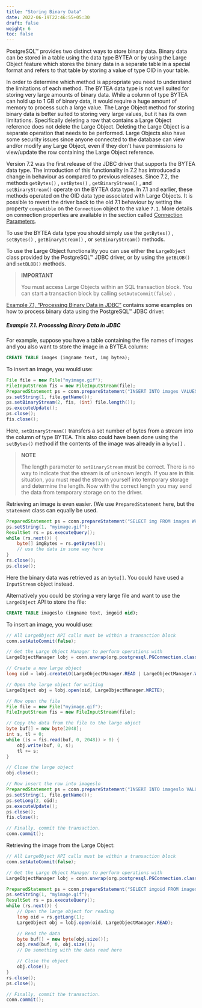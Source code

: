 ```yaml
---
title: "Storing Binary Data"
date: 2022-06-19T22:46:55+05:30
draft: false
weight: 6
toc: false
---
```


PostgreSQL™ provides two distinct ways to store binary data.  Binary data can be stored in a table using the data type
BYTEA or by using the Large Object feature which stores the binary data in a separate table in a special format and refers
to that table by storing a value of type OID in your table.

In order to determine which method is appropriate you need to understand the limitations of each method. The BYTEA data
type is not well suited for storing very large amounts of binary data. While a column of type BYTEA can hold up to 1 GB
of binary data, it would require a huge amount of memory to process such a large value. The Large Object method for
storing binary data is better suited to storing very large values, but it has its own limitations.  Specifically deleting
a row that contains a Large Object reference does not delete the Large Object. Deleting the Large Object is a separate
operation that needs to be performed. Large Objects also have some security issues since anyone connected to the database
can view and/or modify any Large Object, even if they don't have permissions to view/update the row containing the
Large Object reference.

Version 7.2 was the first release of the JDBC driver that supports the BYTEA data type. The introduction of this functionality
in 7.2 has introduced a change in behaviour as compared to previous releases. Since 7.2, the methods
`getBytes()` , `setBytes()` , `getBinaryStream()` , and `setBinaryStream()` operate on the BYTEA data type. In 7.1 and
earlier, these methods operated on the OID data type associated with Large Objects. It is possible to revert the driver
back to the old 7.1 behaviour by setting the property `compatible` on the `Connection` object to the value `7.1`.
More details on connection properties are available in the section called [Connection Parameters](/documentation/use/#connection-parameters).

To use the BYTEA data type you should simply use the `getBytes()` , `setBytes()` , `getBinaryStream()` , or `setBinaryStream()` methods.

To use the Large Object functionality you can use either the `LargeObject` class provided by the PostgreSQL™ JDBC driver,
or by using the `getBLOB()` and `setBLOB()` methods.

> **IMPORTANT**
>
> You must access Large Objects within an SQL transaction block.  You can start a transaction block by calling `setAutoCommit(false)` .

[Example 7.1, “Processing Binary Data in JDBC”](/documentation/binary-data/#example71processing-binary-data-in-jdbc)
contains some examples on how to process binary data using the PostgreSQL™ JDBC driver.

##### Example 7.1. Processing Binary Data in JDBC

For example, suppose you have a table containing the file names of images and you
also want to store the image in a BYTEA column:

```sql
CREATE TABLE images (imgname text, img bytea);
```

To insert an image, you would use:

```java
File file = new File("myimage.gif");
FileInputStream fis = new FileInputStream(file);
PreparedStatement ps = conn.prepareStatement("INSERT INTO images VALUES (?, ?)");
ps.setString(1, file.getName());
ps.setBinaryStream(2, fis, (int) file.length());
ps.executeUpdate();
ps.close();
fis.close();
```

Here, `setBinaryStream()` transfers a set number of bytes from a stream into the column of type BYTEA. This also could
have been done using the `setBytes()` method if the contents of the image was already in a `byte[]` .

> **NOTE**
>
> The length parameter to `setBinaryStream` must be correct. There is no way to indicate that the stream is of unknown
> length. If you are in this situation, you must read the stream yourself into temporary storage and determine the length.
> Now with the correct length you may send the data from temporary storage on to the driver.

Retrieving an image is even easier. (We use `PreparedStatement` here, but the `Statement` class can equally be used.

```java
PreparedStatement ps = conn.prepareStatement("SELECT img FROM images WHERE imgname = ?");
ps.setString(1, "myimage.gif");
ResultSet rs = ps.executeQuery();
while (rs.next()) {
    byte[] imgBytes = rs.getBytes(1);
    // use the data in some way here
}
rs.close();
ps.close();
```

Here the binary data was retrieved as an `byte[]`.  You could have used a `InputStream` object instead.

Alternatively you could be storing a very large file and want to use the `LargeObject` API to store the file:

```sql
CREATE TABLE imageslo (imgname text, imgoid oid);
```

To insert an image, you would use:

```java
// All LargeObject API calls must be within a transaction block
conn.setAutoCommit(false);

// Get the Large Object Manager to perform operations with
LargeObjectManager lobj = conn.unwrap(org.postgresql.PGConnection.class).getLargeObjectAPI();

// Create a new large object
long oid = lobj.createLO(LargeObjectManager.READ | LargeObjectManager.WRITE);

// Open the large object for writing
LargeObject obj = lobj.open(oid, LargeObjectManager.WRITE);

// Now open the file
File file = new File("myimage.gif");
FileInputStream fis = new FileInputStream(file);

// Copy the data from the file to the large object
byte buf[] = new byte[2048];
int s, tl = 0;
while ((s = fis.read(buf, 0, 2048)) > 0) {
    obj.write(buf, 0, s);
    tl += s;
}

// Close the large object
obj.close();

// Now insert the row into imageslo
PreparedStatement ps = conn.prepareStatement("INSERT INTO imageslo VALUES (?, ?)");
ps.setString(1, file.getName());
ps.setLong(2, oid);
ps.executeUpdate();
ps.close();
fis.close();

// Finally, commit the transaction.
conn.commit();
```

Retrieving the image from the Large Object:

```java
// All LargeObject API calls must be within a transaction block
conn.setAutoCommit(false);

// Get the Large Object Manager to perform operations with
LargeObjectManager lobj = conn.unwrap(org.postgresql.PGConnection.class).getLargeObjectAPI();

PreparedStatement ps = conn.prepareStatement("SELECT imgoid FROM imageslo WHERE imgname = ?");
ps.setString(1, "myimage.gif");
ResultSet rs = ps.executeQuery();
while (rs.next()) {
    // Open the large object for reading
    long oid = rs.getLong(1);
    LargeObject obj = lobj.open(oid, LargeObjectManager.READ);

    // Read the data
    byte buf[] = new byte[obj.size()];
    obj.read(buf, 0, obj.size());
    // Do something with the data read here

    // Close the object
    obj.close();
}
rs.close();
ps.close();

// Finally, commit the transaction.
conn.commit();
```
